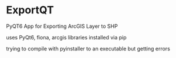 # ExportQT

PyQT6 App for Exporting ArcGIS Layer to SHP

uses PyQt6, fiona, arcgis libraries installed via pip

trying to compile with pyinstaller to an executable but getting errors
